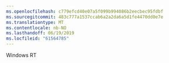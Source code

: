 ```yaml
---
ms.openlocfilehash: c779efcd40e07a5f099b994086b2eecbec95fdbf
ms.sourcegitcommit: 483c777a1537ccab6a2a2da6a5d1fe4470dd0e7e
ms.translationtype: MT
ms.contentlocale: nb-NO
ms.lasthandoff: 06/19/2019
ms.locfileid: "61564785"
---
```

Windows RT